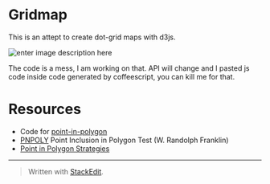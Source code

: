 Gridmap
=======

This is an attept to create dot-grid maps with d3js.

![enter image description here](https://lh3.googleusercontent.com/UU7MLms-Z3fMRoRdEhT7Y1Z4KSHqXE66gyzBwxLJYDI=s0 "gridmap")

The code is a mess, I am working on that.
API will change and I pasted js code inside code generated by coffeescript, you can kill me for that.

# Resources

- Code for [point-in-polygon](https://github.com/substack/point-in-polygon/blob/master/index.js)
-  [PNPOLY](http://www.ecse.rpi.edu/Homepages/wrf/Research/Short_Notes/pnpoly.html) Point Inclusion in Polygon Test (W. Randolph Franklin)
- [Point in Polygon Strategies](http://erich.realtimerendering.com/ptinpoly/)

------

> Written with [StackEdit](https://stackedit.io/).